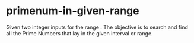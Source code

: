 # primenum-in-given-range
Given two integer inputs for the range . 
The objective is to search and find all the Prime Numbers that lay in the given interval or range. 
